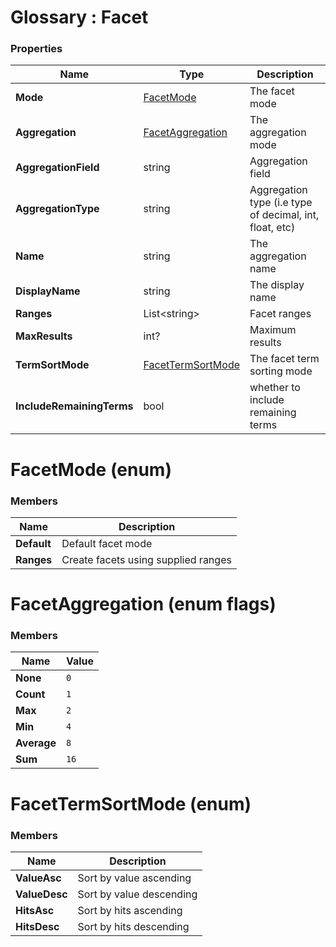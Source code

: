 ﻿# Glossary : Facet

### Properties

| Name | Type | Description |
| ------------- | ------------- | ----- |
| **Mode** | [FacetMode](../glossary/facet#facetmode-enum) | The facet mode |
| **Aggregation** | [FacetAggregation](../glossary/facet#facetaggregation-enum-flags) | The aggregation mode |
| **AggregationField** | string | Aggregation field |
| **AggregationType** | string | Aggregation type (i.e type of decimal, int, float, etc) |
| **Name** | string | The aggregation name |
| **DisplayName** | string | The display name |
| **Ranges** | List&lt;string&gt; | Facet ranges |
| **MaxResults** | int? | Maximum results |
| **TermSortMode** | [FacetTermSortMode](../glossary/facet#facettermsortmode-enum) | The facet term sorting mode |
| **IncludeRemainingTerms** | bool | whether to include remaining terms |

# FacetMode (enum)

### Members

| Name | Description |
| ---- | ----- |
| **Default** |  Default facet mode |
| **Ranges** | Create facets using supplied ranges |

# FacetAggregation (enum flags)

### Members

| Name | Value |
| ---- | ----- |
| **None** | `0` |
| **Count** | `1` |
| **Max** | `2` |
| **Min** | `4` |
| **Average** | `8` |
| **Sum** | `16` |

# FacetTermSortMode (enum)

### Members

| Name | Description |
| ---- | ----- |
| **ValueAsc** | Sort by value ascending |
| **ValueDesc** | Sort by value descending |
| **HitsAsc** | Sort by hits ascending |
| **HitsDesc** | Sort by hits descending |